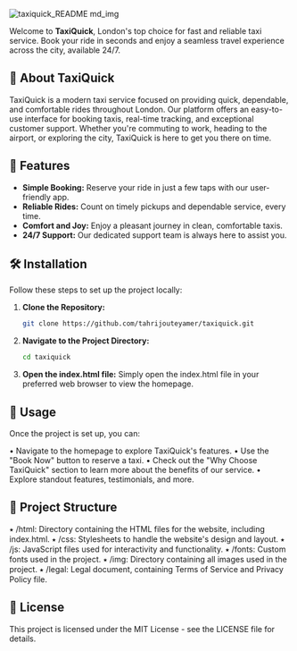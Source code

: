 ![taxiquick_README md_img](https://github.com/user-attachments/assets/3e37f41f-749f-4412-a043-0e898da7f84c)

Welcome to **TaxiQuick**, London's top choice for fast and reliable taxi service. Book your ride in seconds and enjoy a seamless travel experience across the city, available 24/7.

## 🚓 About TaxiQuick

TaxiQuick is a modern taxi service focused on providing quick, dependable, and comfortable rides throughout London. Our platform offers an easy-to-use interface for booking taxis, real-time tracking, and exceptional customer support. Whether you're commuting to work, heading to the airport, or exploring the city, TaxiQuick is here to get you there on time.

## 🌟 Features

- **Simple Booking:** Reserve your ride in just a few taps with our user-friendly app.
- **Reliable Rides:** Count on timely pickups and dependable service, every time.
- **Comfort and Joy:** Enjoy a pleasant journey in clean, comfortable taxis.
- **24/7 Support:** Our dedicated support team is always here to assist you.

## 🛠️ Installation

Follow these steps to set up the project locally:

1. **Clone the Repository:**
   ```bash
   git clone https://github.com/tahrijouteyamer/taxiquick.git

2. **Navigate to the Project Directory:**
   ```bash
   cd taxiquick

3. **Open the index.html file:**
Simply open the index.html file in your preferred web browser to view the homepage.

## 🚀 Usage

Once the project is set up, you can:

• Navigate to the homepage to explore TaxiQuick's features.
• Use the "Book Now" button to reserve a taxi.
• Check out the "Why Choose TaxiQuick" section to learn more about the benefits of our service.
• Explore standout features, testimonials, and more.

## 📂 Project Structure

⭑ /html: Directory containing the HTML files for the website, including index.html.
⭑ /css: Stylesheets to handle the website's design and layout.
⭑ /js: JavaScript files used for interactivity and functionality.
⭑ /fonts: Custom fonts used in the project.
⭑ /img: Directory containing all images used in the project.
⭑ /legal: Legal document, containing Terms of Service and Privacy Policy file.

## 📝 License
This project is licensed under the MIT License - see the LICENSE file for details.
